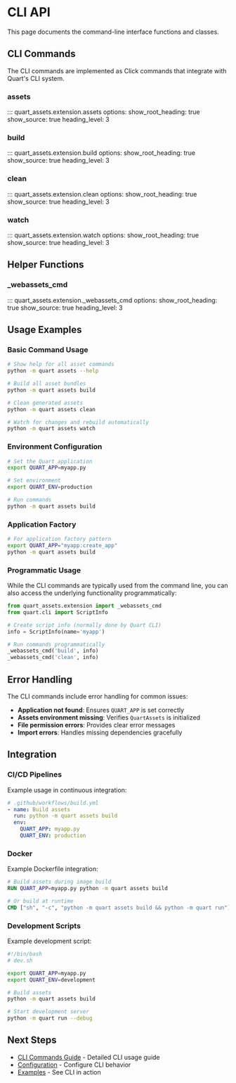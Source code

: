 # CLI API

This page documents the command-line interface functions and classes.

## CLI Commands

The CLI commands are implemented as Click commands that integrate with Quart's CLI system.

### assets

::: quart_assets.extension.assets
    options:
      show_root_heading: true
      show_source: true
      heading_level: 3

### build

::: quart_assets.extension.build
    options:
      show_root_heading: true
      show_source: true
      heading_level: 3

### clean

::: quart_assets.extension.clean
    options:
      show_root_heading: true
      show_source: true
      heading_level: 3

### watch

::: quart_assets.extension.watch
    options:
      show_root_heading: true
      show_source: true
      heading_level: 3

## Helper Functions

### _webassets_cmd

::: quart_assets.extension._webassets_cmd
    options:
      show_root_heading: true
      show_source: true
      heading_level: 3

## Usage Examples

### Basic Command Usage

```bash
# Show help for all asset commands
python -m quart assets --help

# Build all asset bundles
python -m quart assets build

# Clean generated assets
python -m quart assets clean

# Watch for changes and rebuild automatically
python -m quart assets watch
```

### Environment Configuration

```bash
# Set the Quart application
export QUART_APP=myapp.py

# Set environment
export QUART_ENV=production

# Run commands
python -m quart assets build
```

### Application Factory

```bash
# For application factory pattern
export QUART_APP="myapp:create_app"
python -m quart assets build
```

### Programmatic Usage

While the CLI commands are typically used from the command line, you can also
access the underlying functionality programmatically:

```python
from quart_assets.extension import _webassets_cmd
from quart.cli import ScriptInfo

# Create script info (normally done by Quart CLI)
info = ScriptInfo(name='myapp')

# Run commands programmatically
_webassets_cmd('build', info)
_webassets_cmd('clean', info)
```

## Error Handling

The CLI commands include error handling for common issues:

- **Application not found**: Ensures `QUART_APP` is set correctly
- **Assets environment missing**: Verifies `QuartAssets` is initialized
- **File permission errors**: Provides clear error messages
- **Import errors**: Handles missing dependencies gracefully

## Integration

### CI/CD Pipelines

Example usage in continuous integration:

```yaml
# .github/workflows/build.yml
- name: Build assets
  run: python -m quart assets build
  env:
    QUART_APP: myapp.py
    QUART_ENV: production
```

### Docker

Example Dockerfile integration:

```dockerfile
# Build assets during image build
RUN QUART_APP=myapp.py python -m quart assets build

# Or build at runtime
CMD ["sh", "-c", "python -m quart assets build && python -m quart run"]
```

### Development Scripts

Example development script:

```bash
#!/bin/bash
# dev.sh

export QUART_APP=myapp.py
export QUART_ENV=development

# Build assets
python -m quart assets build

# Start development server
python -m quart run --debug
```

## Next Steps

- [CLI Commands Guide](../cli.md) - Detailed CLI usage guide
- [Configuration](../configuration.md) - Configure CLI behavior
- [Examples](../examples.md) - See CLI in action
